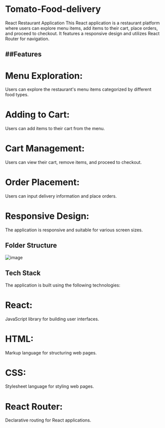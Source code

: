 # Tomato-Food-delivery
React Restaurant Application
This React application is a restaurant platform where users can explore menu items, add items to their cart, place orders, and proceed to checkout. It features a responsive design and utilizes React Router for navigation.

## ##Features
<h1> Menu Exploration: </h1>Users can explore the restaurant's menu items categorized by different food types.<br>
<h1>Adding to Cart:</h1> Users can add items to their cart from the menu.<br>
<h1>Cart Management: </h1>Users can view their cart, remove items, and proceed to checkout.<br>
<h1>Order Placement: </h1>Users can input delivery information and place orders.<br>
<h1>Responsive Design:</h1> The application is responsive and suitable for various screen sizes.<br>

## Folder Structure

![image](https://github.com/Sumithra49/Tomato-Food-delivery/assets/141726527/872837e1-bb58-467b-82f5-73fe788b7e11)
## Tech Stack
The application is built using the following technologies:

<h1>React:</h1> JavaScript library for building user interfaces.
<h1>HTML:</h1> Markup language for structuring web pages.
<h1>CSS:</h1> Stylesheet language for styling web pages.
<h1>React Router: </h1>Declarative routing for React applications.

